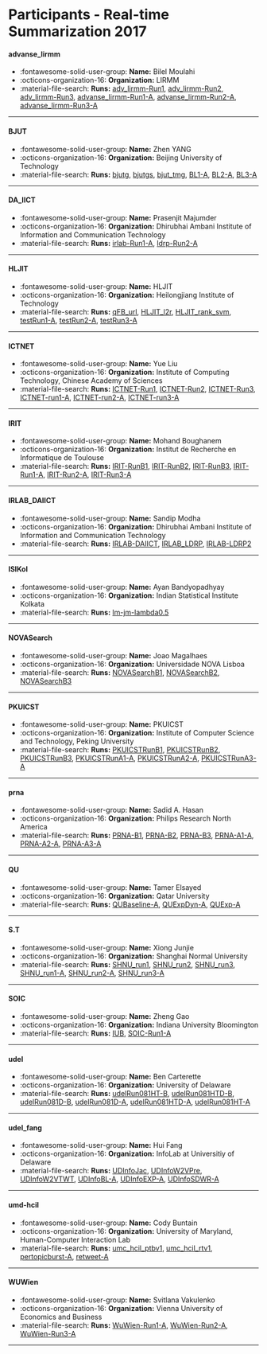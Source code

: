 # Participants - Real-time Summarization 2017 

#### advanse_lirmm
 - :fontawesome-solid-user-group: **Name:** Bilel Moulahi
 - :octicons-organization-16: **Organization:** LIRMM
 - :material-file-search: **Runs:** [adv_lirmm-Run1](./runs.md#adv_lirmm-run1), [adv_lirmm-Run2](./runs.md#adv_lirmm-run2), [adv_lirmm-Run3](./runs.md#adv_lirmm-run3), [advanse_lirmm-Run1-A](./runs.md#advanse_lirmm-run1-a), [advanse_lirmm-Run2-A](./runs.md#advanse_lirmm-run2-a), [advanse_lirmm-Run3-A](./runs.md#advanse_lirmm-run3-a) 

---
#### BJUT
 - :fontawesome-solid-user-group: **Name:** Zhen YANG
 - :octicons-organization-16: **Organization:** Beijing University of Technology
 - :material-file-search: **Runs:** [bjutg](./runs.md#bjutg), [bjutgs](./runs.md#bjutgs), [bjut_tmg](./runs.md#bjut_tmg), [BL1-A](./runs.md#bl1-a), [BL2-A](./runs.md#bl2-a), [BL3-A](./runs.md#bl3-a) 

---
#### DA_IICT
 - :fontawesome-solid-user-group: **Name:** Prasenjit Majumder
 - :octicons-organization-16: **Organization:** Dhirubhai Ambani Institute of Information and Communication Technology
 - :material-file-search: **Runs:** [irlab-Run1-A](./runs.md#irlab-run1-a), [ldrp-Run2-A](./runs.md#ldrp-run2-a) 

---
#### HLJIT
 - :fontawesome-solid-user-group: **Name:** HLJIT
 - :octicons-organization-16: **Organization:** Heilongjiang Institute of Technology
 - :material-file-search: **Runs:** [qFB_url](./runs.md#qfb_url), [HLJIT_l2r](./runs.md#hljit_l2r), [HLJIT_rank_svm](./runs.md#hljit_rank_svm), [testRun1-A](./runs.md#testrun1-a), [testRun2-A](./runs.md#testrun2-a), [testRun3-A](./runs.md#testrun3-a) 

---
#### ICTNET
 - :fontawesome-solid-user-group: **Name:** Yue Liu
 - :octicons-organization-16: **Organization:** Institute of Computing Technology, Chinese Academy of Sciences
 - :material-file-search: **Runs:** [ICTNET-Run1](./runs.md#ictnet-run1), [ICTNET-Run2](./runs.md#ictnet-run2), [ICTNET-Run3](./runs.md#ictnet-run3), [ICTNET-run1-A](./runs.md#ictnet-run1-a), [ICTNET-run2-A](./runs.md#ictnet-run2-a), [ICTNET-run3-A](./runs.md#ictnet-run3-a) 

---
#### IRIT
 - :fontawesome-solid-user-group: **Name:** Mohand Boughanem
 - :octicons-organization-16: **Organization:** Institut de Recherche en Informatique de Toulouse
 - :material-file-search: **Runs:** [IRIT-RunB1](./runs.md#irit-runb1), [IRIT-RunB2](./runs.md#irit-runb2), [IRIT-RunB3](./runs.md#irit-runb3), [IRIT-Run1-A](./runs.md#irit-run1-a), [IRIT-Run2-A](./runs.md#irit-run2-a), [IRIT-Run3-A](./runs.md#irit-run3-a) 

---
#### IRLAB_DAIICT
 - :fontawesome-solid-user-group: **Name:** Sandip Modha
 - :octicons-organization-16: **Organization:** Dhirubhai Ambani Institute of Information and Communication Technology
 - :material-file-search: **Runs:** [IRLAB-DAIICT](./runs.md#irlab-daiict), [IRLAB_LDRP](./runs.md#irlab_ldrp), [IRLAB-LDRP2](./runs.md#irlab-ldrp2) 

---
#### ISIKol
 - :fontawesome-solid-user-group: **Name:** Ayan Bandyopadhyay
 - :octicons-organization-16: **Organization:** Indian Statistical Institute Kolkata
 - :material-file-search: **Runs:** [lm-jm-lambda0.5](./runs.md#lm-jm-lambda0.5) 

---
#### NOVASearch
 - :fontawesome-solid-user-group: **Name:** Joao Magalhaes
 - :octicons-organization-16: **Organization:** Universidade NOVA Lisboa
 - :material-file-search: **Runs:** [NOVASearchB1](./runs.md#novasearchb1), [NOVASearchB2](./runs.md#novasearchb2), [NOVASearchB3](./runs.md#novasearchb3) 

---
#### PKUICST
 - :fontawesome-solid-user-group: **Name:** PKUICST
 - :octicons-organization-16: **Organization:** Institute of Computer Science and Technology, Peking University
 - :material-file-search: **Runs:** [PKUICSTRunB1](./runs.md#pkuicstrunb1), [PKUICSTRunB2](./runs.md#pkuicstrunb2), [PKUICSTRunB3](./runs.md#pkuicstrunb3), [PKUICSTRunA1-A](./runs.md#pkuicstruna1-a), [PKUICSTRunA2-A](./runs.md#pkuicstruna2-a), [PKUICSTRunA3-A](./runs.md#pkuicstruna3-a) 

---
#### prna
 - :fontawesome-solid-user-group: **Name:** Sadid A. Hasan
 - :octicons-organization-16: **Organization:** Philips Research North America
 - :material-file-search: **Runs:** [PRNA-B1](./runs.md#prna-b1), [PRNA-B2](./runs.md#prna-b2), [PRNA-B3](./runs.md#prna-b3), [PRNA-A1-A](./runs.md#prna-a1-a), [PRNA-A2-A](./runs.md#prna-a2-a), [PRNA-A3-A](./runs.md#prna-a3-a) 

---
#### QU
 - :fontawesome-solid-user-group: **Name:** Tamer Elsayed
 - :octicons-organization-16: **Organization:** Qatar University
 - :material-file-search: **Runs:** [QUBaseline-A](./runs.md#qubaseline-a), [QUExpDyn-A](./runs.md#quexpdyn-a), [QUExp-A](./runs.md#quexp-a) 

---
#### S.T
 - :fontawesome-solid-user-group: **Name:** Xiong Junjie
 - :octicons-organization-16: **Organization:** Shanghai Normal University
 - :material-file-search: **Runs:** [SHNU_run1](./runs.md#shnu_run1), [SHNU_run2](./runs.md#shnu_run2), [SHNU_run3](./runs.md#shnu_run3), [SHNU_run1-A](./runs.md#shnu_run1-a), [SHNU_run2-A](./runs.md#shnu_run2-a), [SHNU_run3-A](./runs.md#shnu_run3-a) 

---
#### SOIC
 - :fontawesome-solid-user-group: **Name:** Zheng Gao
 - :octicons-organization-16: **Organization:** Indiana University Bloomington
 - :material-file-search: **Runs:** [IUB](./runs.md#iub), [SOIC-Run1-A](./runs.md#soic-run1-a) 

---
#### udel
 - :fontawesome-solid-user-group: **Name:** Ben Carterette
 - :octicons-organization-16: **Organization:** University of Delaware
 - :material-file-search: **Runs:** [udelRun081HT-B](./runs.md#udelrun081ht-b), [udelRun081HTD-B](./runs.md#udelrun081htd-b), [udelRun081D-B](./runs.md#udelrun081d-b), [udelRun081D-A](./runs.md#udelrun081d-a), [udelRun081HTD-A](./runs.md#udelrun081htd-a), [udelRun081HT-A](./runs.md#udelrun081ht-a) 

---
#### udel_fang
 - :fontawesome-solid-user-group: **Name:** Hui Fang
 - :octicons-organization-16: **Organization:** InfoLab at Universitiy of Delaware
 - :material-file-search: **Runs:** [UDInfoJac](./runs.md#udinfojac), [UDInfoW2VPre](./runs.md#udinfow2vpre), [UDInfoW2VTWT](./runs.md#udinfow2vtwt), [UDInfoBL-A](./runs.md#udinfobl-a), [UDInfoEXP-A](./runs.md#udinfoexp-a), [UDInfoSDWR-A](./runs.md#udinfosdwr-a) 

---
#### umd-hcil
 - :fontawesome-solid-user-group: **Name:** Cody Buntain
 - :octicons-organization-16: **Organization:** University of Maryland, Human-Computer Interaction Lab
 - :material-file-search: **Runs:** [umc_hcil_ptbv1](./runs.md#umc_hcil_ptbv1), [umc_hcil_rtv1](./runs.md#umc_hcil_rtv1), [pertopicburst-A](./runs.md#pertopicburst-a), [retweet-A](./runs.md#retweet-a) 

---
#### WUWien
 - :fontawesome-solid-user-group: **Name:** Svitlana Vakulenko
 - :octicons-organization-16: **Organization:** Vienna University of Economics and Business
 - :material-file-search: **Runs:** [WuWien-Run1-A](./runs.md#wuwien-run1-a), [WuWien-Run2-A](./runs.md#wuwien-run2-a), [WuWien-Run3-A](./runs.md#wuwien-run3-a) 

---
